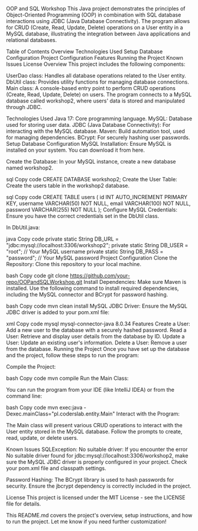 OOP and SQL Workshop
This Java project demonstrates the principles of Object-Oriented Programming (OOP) in combination with SQL database interactions using JDBC (Java Database Connectivity). The program allows for CRUD (Create, Read, Update, Delete) operations on a User entity in a MySQL database, illustrating the integration between Java applications and relational databases.

Table of Contents
Overview
Technologies Used
Setup
Database Configuration
Project Configuration
Features
Running the Project
Known Issues
License
Overview
This project includes the following components:

UserDao class: Handles all database operations related to the User entity.
DbUtil class: Provides utility functions for managing database connections.
Main class: A console-based entry point to perform CRUD operations (Create, Read, Update, Delete) on users.
The program connects to a MySQL database called workshop2, where users' data is stored and manipulated through JDBC.

Technologies Used
Java 17: Core programming language.
MySQL: Database used for storing user data.
JDBC (Java Database Connectivity): For interacting with the MySQL database.
Maven: Build automation tool, used for managing dependencies.
BCrypt: For securely hashing user passwords.
Setup
Database Configuration
MySQL Installation: Ensure MySQL is installed on your system. You can download it from here.

Create the Database: In your MySQL instance, create a new database named workshop2.

sql
Copy code
CREATE DATABASE workshop2;
Create the User Table: Create the users table in the workshop2 database.

sql
Copy code
CREATE TABLE users (
    id INT AUTO_INCREMENT PRIMARY KEY,
    username VARCHAR(50) NOT NULL,
    email VARCHAR(100) NOT NULL,
    password VARCHAR(255) NOT NULL
);
Configure MySQL Credentials: Ensure you have the correct credentials set in the DbUtil class.

In DbUtil.java:

java
Copy code
private static String DB_URL = "jdbc:mysql://localhost:3306/workshop2";
private static String DB_USER = "root";   // Your MySQL username
private static String DB_PASS = "password";  // Your MySQL password
Project Configuration
Clone the Repository: Clone this repository to your local machine.

bash
Copy code
git clone https://github.com/your-repo/OOPandSQLWorkshop.git
Install Dependencies: Make sure Maven is installed. Use the following command to install required dependencies, including the MySQL connector and BCrypt for password hashing.

bash
Copy code
mvn clean install
MySQL JDBC Driver: Ensure the MySQL JDBC driver is added to your pom.xml file:

xml
Copy code
<dependency>
    <groupId>mysql</groupId>
    <artifactId>mysql-connector-java</artifactId>
    <version>8.0.34</version>
</dependency>
Features
Create a User: Add a new user to the database with a securely hashed password.
Read a User: Retrieve and display user details from the database by ID.
Update a User: Update an existing user's information.
Delete a User: Remove a user from the database.
Running the Project
Once you have set up the database and the project, follow these steps to run the program:

Compile the Project:

bash
Copy code
mvn compile
Run the Main Class:

You can run the program from your IDE (like IntelliJ IDEA) or from the command line:

bash
Copy code
mvn exec:java -Dexec.mainClass="pl.coderslab.entity.Main"
Interact with the Program:

The Main class will present various CRUD operations to interact with the User entity stored in the MySQL database. Follow the prompts to create, read, update, or delete users.

Known Issues
SQLException: No suitable driver: If you encounter the error No suitable driver found for jdbc:mysql://localhost:3306/workshop2, make sure the MySQL JDBC driver is properly configured in your project. Check your pom.xml file and classpath settings.

Password Hashing: The BCrypt library is used to hash passwords for security. Ensure the jbcrypt dependency is correctly included in the project.

License
This project is licensed under the MIT License - see the LICENSE file for details.

This README.md covers the project's overview, setup instructions, and how to run the project. Let me know if you need further customization!






